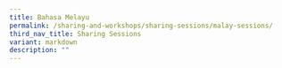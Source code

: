 ```yaml
---
title: Bahasa Melayu
permalink: /sharing-and-workshops/sharing-sessions/malay-sessions/
third_nav_title: Sharing Sessions
variant: markdown
description: ""
---
```

